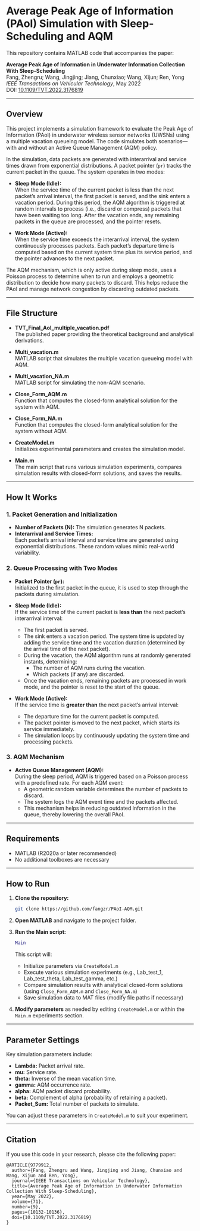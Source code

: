 # Average Peak Age of Information (PAoI) Simulation with Sleep-Scheduling and AQM

This repository contains MATLAB code that accompanies the paper:

**Average Peak Age of Information in Underwater Information Collection With Sleep-Scheduling**  
Fang, Zhengru; Wang, Jingjing; Jiang, Chunxiao; Wang, Xijun; Ren, Yong  
*IEEE Transactions on Vehicular Technology*, May 2022  
DOI: [10.1109/TVT.2022.3176819](https://doi.org/10.1109/TVT.2022.3176819)

---

## Overview

This project implements a simulation framework to evaluate the Peak Age of Information (PAoI) in underwater wireless sensor networks (UWSNs) using a multiple vacation queueing model. The code simulates both scenarios—with and without an Active Queue Management (AQM) policy.

In the simulation, data packets are generated with interarrival and service times drawn from exponential distributions. A packet pointer (`pr`) tracks the current packet in the queue. The system operates in two modes:

- **Sleep Mode (Idle):**  
  When the service time of the current packet is less than the next packet’s arrival interval, the first packet is served, and the sink enters a vacation period. During this period, the AQM algorithm is triggered at random intervals to process (i.e., discard or compress) packets that have been waiting too long. After the vacation ends, any remaining packets in the queue are processed, and the pointer resets.

- **Work Mode (Active):**  
  When the service time exceeds the interarrival interval, the system continuously processes packets. Each packet’s departure time is computed based on the current system time plus its service period, and the pointer advances to the next packet.

The AQM mechanism, which is only active during sleep mode, uses a Poisson process to determine when to run and employs a geometric distribution to decide how many packets to discard. This helps reduce the PAoI and manage network congestion by discarding outdated packets.

---

## File Structure

- **TVT_Final_AoI_multiple_vacation.pdf**  
  The published paper providing the theoretical background and analytical derivations.

- **Multi_vacation.m**  
  MATLAB script that simulates the multiple vacation queueing model with AQM.  

- **Multi_vacation_NA.m**  
  MATLAB script for simulating the non-AQM scenario.  

- **Close_Form_AQM.m**  
  Function that computes the closed-form analytical solution for the system with AQM.  
  
- **Close_Form_NA.m**  
  Function that computes the closed-form analytical solution for the system without AQM.  

- **CreateModel.m**  
  Initializes experimental parameters and creates the simulation model.  

- **Main.m**  
  The main script that runs various simulation experiments, compares simulation results with closed-form solutions, and saves the results.  

---

## How It Works

### 1. Packet Generation and Initialization

- **Number of Packets (N):** The simulation generates N packets.
- **Interarrival and Service Times:**  
  Each packet’s arrival interval and service time are generated using exponential distributions. These random values mimic real-world variability.

### 2. Queue Processing with Two Modes

- **Packet Pointer (`pr`):**  
  Initialized to the first packet in the queue, it is used to step through the packets during simulation.

- **Sleep Mode (Idle):**  
  If the service time of the current packet is **less than** the next packet’s interarrival interval:
  - The first packet is served.
  - The sink enters a vacation period. The system time is updated by adding the service time and the vacation duration (determined by the arrival time of the next packet).
  - During the vacation, the AQM algorithm runs at randomly generated instants, determining:
    - The number of AQM runs during the vacation.
    - Which packets (if any) are discarded.
  - Once the vacation ends, remaining packets are processed in work mode, and the pointer is reset to the start of the queue.

- **Work Mode (Active):**  
  If the service time is **greater than** the next packet’s arrival interval:
  - The departure time for the current packet is computed.
  - The packet pointer is moved to the next packet, which starts its service immediately.
  - The simulation loops by continuously updating the system time and processing packets.

### 3. AQM Mechanism

- **Active Queue Management (AQM):**  
  During the sleep period, AQM is triggered based on a Poisson process with a predefined rate. For each AQM event:
  - A geometric random variable determines the number of packets to discard.
  - The system logs the AQM event time and the packets affected.
  - This mechanism helps in reducing outdated information in the queue, thereby lowering the overall PAoI.

---

## Requirements

- MATLAB (R2020a or later recommended)
- No additional toolboxes are necessary

---

## How to Run

1. **Clone the repository:**

   ```bash
   git clone https://github.com/fangzr/PAoI-AQM.git
   ```

2. **Open MATLAB** and navigate to the project folder.

3. **Run the Main script:**

   ```matlab
   Main
   ```

   This script will:
   - Initialize parameters via `CreateModel.m`
   - Execute various simulation experiments (e.g., Lab_test_1, Lab_test_theta, Lab_test_gamma, etc.)
   - Compare simulation results with analytical closed-form solutions (using `Close_Form_AQM.m` and `Close_Form_NA.m`)
   - Save simulation data to MAT files (modify file paths if necessary)

4. **Modify parameters** as needed by editing `CreateModel.m` or within the `Main.m` experiments section.

---

## Parameter Settings

Key simulation parameters include:
- **Lambda:** Packet arrival rate.
- **mu:** Service rate.
- **theta:** Inverse of the mean vacation time.
- **gamma:** AQM occurrence rate.
- **alpha:** AQM packet discard probability.
- **beta:** Complement of alpha (probability of retaining a packet).
- **Packet_Sum:** Total number of packets to simulate.

You can adjust these parameters in `CreateModel.m` to suit your experiment.

---

## Citation

If you use this code in your research, please cite the following paper:

```
@ARTICLE{9779912,
  author={Fang, Zhengru and Wang, Jingjing and Jiang, Chunxiao and Wang, Xijun and Ren, Yong},
  journal={IEEE Transactions on Vehicular Technology},
  title={Average Peak Age of Information in Underwater Information Collection With Sleep-Scheduling},
  year={May 2022},
  volume={71},
  number={9},
  pages={10132-10136},
  doi={10.1109/TVT.2022.3176819}
}
```
